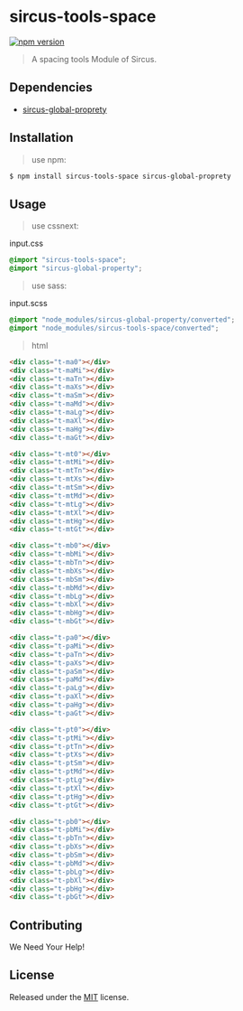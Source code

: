 # sircus-tools-space

[![npm version](https://img.shields.io/npm/v/sircus-tools-space.svg?style=flat)](https://www.npmjs.com/package/sircus-tools-space)

> A spacing tools Module of Sircus.

## Dependencies
- [sircus-global-proprety](https://github.com/sircus/global-property)


## Installation

> use npm:

```bash
$ npm install sircus-tools-space sircus-global-proprety
```

## Usage

> use cssnext:

input.css
```css
@import "sircus-tools-space";
@import "sircus-global-property";
```

> use sass:

input.scss
```css
@import "node_modules/sircus-global-property/converted";
@import "node_modules/sircus-tools-space/converted";
```


> html

```html
<div class="t-ma0"></div>
<div class="t-maMi"></div>
<div class="t-maTn"></div>
<div class="t-maXs"></div>
<div class="t-maSm"></div>
<div class="t-maMd"></div>
<div class="t-maLg"></div>
<div class="t-maXl"></div>
<div class="t-maHg"></div>
<div class="t-maGt"></div>

<div class="t-mt0"></div>
<div class="t-mtMi"></div>
<div class="t-mtTn"></div>
<div class="t-mtXs"></div>
<div class="t-mtSm"></div>
<div class="t-mtMd"></div>
<div class="t-mtLg"></div>
<div class="t-mtXl"></div>
<div class="t-mtHg"></div>
<div class="t-mtGt"></div>

<div class="t-mb0"></div>
<div class="t-mbMi"></div>
<div class="t-mbTn"></div>
<div class="t-mbXs"></div>
<div class="t-mbSm"></div>
<div class="t-mbMd"></div>
<div class="t-mbLg"></div>
<div class="t-mbXl"></div>
<div class="t-mbHg"></div>
<div class="t-mbGt"></div>

<div class="t-pa0"></div>
<div class="t-paMi"></div>
<div class="t-paTn"></div>
<div class="t-paXs"></div>
<div class="t-paSm"></div>
<div class="t-paMd"></div>
<div class="t-paLg"></div>
<div class="t-paXl"></div>
<div class="t-paHg"></div>
<div class="t-paGt"></div>

<div class="t-pt0"></div>
<div class="t-ptMi"></div>
<div class="t-ptTn"></div>
<div class="t-ptXs"></div>
<div class="t-ptSm"></div>
<div class="t-ptMd"></div>
<div class="t-ptLg"></div>
<div class="t-ptXl"></div>
<div class="t-ptHg"></div>
<div class="t-ptGt"></div>

<div class="t-pb0"></div>
<div class="t-pbMi"></div>
<div class="t-pbTn"></div>
<div class="t-pbXs"></div>
<div class="t-pbSm"></div>
<div class="t-pbMd"></div>
<div class="t-pbLg"></div>
<div class="t-pbXl"></div>
<div class="t-pbHg"></div>
<div class="t-pbGt"></div>
```


## Contributing

We Need Your Help!


## License
Released under the [MIT](https://github.com/sircus/license/blob/master/LICENSE) license.
